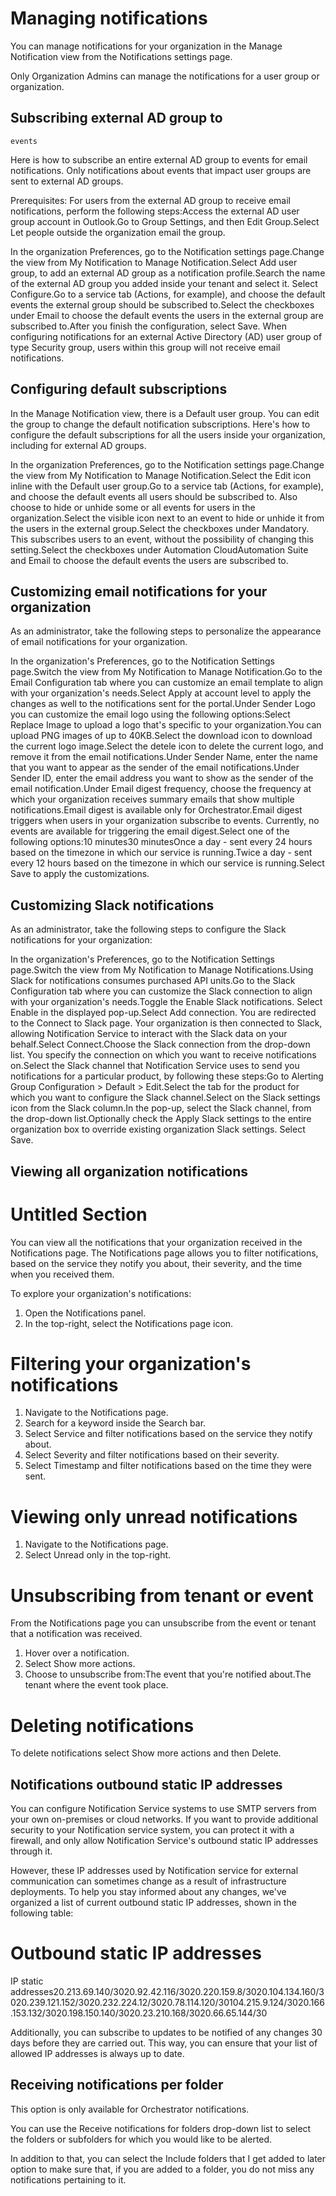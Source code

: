 ﻿# Managing notifications

You can manage notifications for your organization in the Manage Notification view from the Notifications settings page.

Only Organization Admins can manage the notifications for a user group or organization.

## Subscribing external AD group to
    events

Here is how to subscribe an entire external AD group to events
      for email notifications. Only notifications about events that impact user groups are sent to
      external AD groups.

Prerequisites: For users from the external AD group to
      receive email notifications, perform the following steps:Access the external AD user group account
          in Outlook.Go to Group Settings, and then
            Edit Group.Select Let people outside the
            organization email the group.

In the organization Preferences, go to the Notification settings
          page.Change the view from My Notification to Manage Notification.Select Add user group, to add an external AD group as a notification
          profile.Search the name of the external AD group you added inside your tenant and select it.
        Select Configure.Go to a service tab (Actions, for example), and choose the default events the
          external group should be subscribed to.Select the checkboxes under Email to choose the default events the users in the
          external group are subscribed to.After you finish the configuration, select Save. When configuring notifications for an external Active Directory (AD) user group of type Security group, users within this group will not
            receive email notifications.


## Configuring default subscriptions

In the Manage Notification view, there is a Default user group. You can edit the group to change the default notification subscriptions. Here's how to configure the default subscriptions for all the users inside your organization, including for external AD groups.

In the organization Preferences, go to the Notification settings page.Change the view from My Notification to Manage Notification.Select the Edit icon inline with the Default user group.Go to a service tab (Actions, for example), and choose the default events all users should be subscribed to. Also choose to hide or unhide some or all events for users in the organization.Select the visible icon next to an event to hide or unhide it from the users in the external group.Select the checkboxes under Mandatory. This subscribes users to an event, without the possibility of changing this setting.Select the checkboxes under Automation CloudAutomation Suite and Email to choose the default events the users are subscribed to.


## Customizing email notifications for your organization

As an administrator, take the following steps to personalize the appearance of email notifications for your organization.

In the organization's Preferences, go to the Notification Settings page.Switch the view from My Notification to Manage Notification.Go to the Email Configuration tab where you can customize an email template to align with your organization's needs.Select Apply at account level to apply the changes as well to the notifications sent for the portal.Under Sender Logo you can customize the email logo using the following options:Select Replace Image to upload a logo that's specific to your organization.You can upload PNG images of up to 40KB.Select the download icon to download the current logo image.Select the detele icon to delete the current logo, and remove it from the email notifications.Under Sender Name, enter the name that you want to appear as the sender of the email notifications.Under Sender ID, enter the email address you want to show as the sender of the email notification.Under Email digest frequency, choose the frequency at which your organization receives summary emails that show multiple notifications.Email digest is available only for Orchestrator.Email digest triggers when users in your organization subscribe to events. Currently, no events are available for triggering the email digest.Select one of the following options:10 minutes30 minutesOnce a day - sent every 24 hours based on the timezone in which our service is running.Twice a day - sent every 12 hours based on the timezone in which our service is running.Select Save to apply the customizations.


## Customizing Slack notifications

As an administrator, take the following steps to configure the Slack notifications for your organization:

In the organization's Preferences, go to the Notification Settings page.Switch the view from My Notification to Manage Notifications.Using Slack for notifications consumes purchased API units.Go to the Slack Configuration tab where you can customize the Slack connection to align with your organization's needs.Toggle the Enable Slack notifications. Select Enable in the displayed pop-up.Select Add connection. You are redirected to the Connect to Slack page. Your organization is then connected to Slack, allowing Notification Service to interact with the Slack data on your behalf.Select Connect.Choose the Slack connection from the drop-down list. You specify the connection on which you want to receive notifications on.Select the Slack channel that Notification Service uses to send you notifications for a particular product, by following these steps:Go to Alerting Group Configuration > Default > Edit.Select the tab for the product for which you want to configure the Slack channel.Select on the Slack settings icon  from the Slack column.In the pop-up, select the Slack channel, from the drop-down list.Optionally check the Apply Slack settings to the entire organization box to override existing organization Slack settings. Select Save.


## Viewing all organization notifications

# Untitled Section

You can view all the notifications that your organization received in the Notifications page. The Notifications page allows you to filter notifications, based on the service they notify you about, their severity, and the time when you received them.

To explore your organization's notifications:

1. Open the Notifications panel.
2. In the top-right, select the Notifications page icon.

# Filtering your organization's notifications

1. Navigate to the Notifications page.
2. Search for a keyword inside the Search bar.
3. Select Service and filter notifications based on the service they notify about.
4. Select Severity and filter notifications based on their severity.
5. Select Timestamp and filter notifications based on the time they were sent.

# Viewing only unread notifications

1. Navigate to the Notifications page.
2. Select Unread only in the top-right.

# Unsubscribing from tenant or event

From the Notifications page you can unsubscribe from the event or tenant that a notification was received.

1. Hover over a notification.
2. Select Show more actions.
3. Choose to unsubscribe from:The event that you're notified about.The tenant where the event took place.

# Deleting notifications

To delete notifications select Show more actions and then Delete.


## Notifications outbound static IP addresses

You can configure Notification Service systems to use SMTP servers from your own on-premises or cloud networks. If you want to provide additional security to your Notification service system, you can protect it with a firewall, and only allow Notification Service's outbound static IP addresses through it.

However, these IP addresses used by Notification service for external communication can sometimes change as a result of infrastructure deployments. To help you stay informed about any changes, we've organized a list of current outbound static IP addresses, shown in the following table:

# Outbound static IP addresses

IP static addresses20.213.69.140/3020.92.42.116/3020.220.159.8/3020.104.134.160/3020.239.121.152/3020.232.224.12/3020.78.114.120/30104.215.9.124/3020.166.153.132/3020.198.150.140/3020.23.210.168/3020.66.65.144/30

Additionally, you can subscribe to updates to be notified of any changes 30 days before they are carried out. This way, you can ensure that your list of allowed IP addresses is always up to date.


## Receiving notifications per folder

This option is only available for Orchestrator
            notifications.

You can use the Receive notifications for folders drop-down list to select the folders or subfolders for which you would like to be alerted.

In addition to that, you can select the Include folders that I get added to later option to make sure that, if you are added to a folder, you do not miss any notifications pertaining to it.

